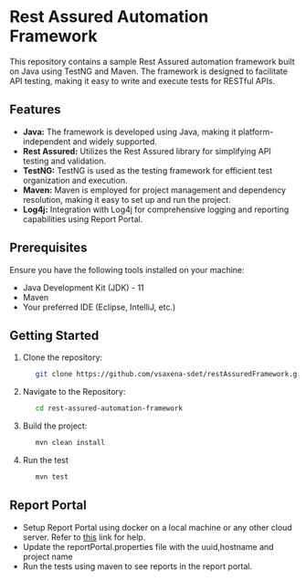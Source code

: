 # Rest Assured Automation Framework

This repository contains a sample Rest Assured automation framework built on Java using TestNG and Maven. The framework is designed to facilitate API testing, making it easy to write and execute tests for RESTful APIs.

## Features

- **Java:** The framework is developed using Java, making it platform-independent and widely supported.
- **Rest Assured:** Utilizes the Rest Assured library for simplifying API testing and validation.
- **TestNG:** TestNG is used as the testing framework for efficient test organization and execution.
- **Maven:** Maven is employed for project management and dependency resolution, making it easy to set up and run the project.
- **Log4j:** Integration with Log4j for comprehensive logging and reporting capabilities using Report Portal.

## Prerequisites

Ensure you have the following tools installed on your machine:

- Java Development Kit (JDK) - 11
- Maven
- Your preferred IDE (Eclipse, IntelliJ, etc.)

## Getting Started

1. Clone the repository:

   ```bash
      git clone https://github.com/vsaxena-sdet/restAssuredFramework.git
   
2. Navigate to the Repository:
   ```bash
      cd rest-assured-automation-framework
   
4. Build the project:
   ```bash
      mvn clean install
   
5. Run the test
   ```bash
      mvn test

## Report Portal
  - Setup Report Portal using docker on a local machine or any other cloud server. Refer to [this](https://reportportal.io/docs/installation-steps/DeployWithDockerOnLinuxMac) link for help.
  - Update the reportPortal.properties file with the uuid,hostname and project name
  - Run the tests using maven to see reports in the report portal.

